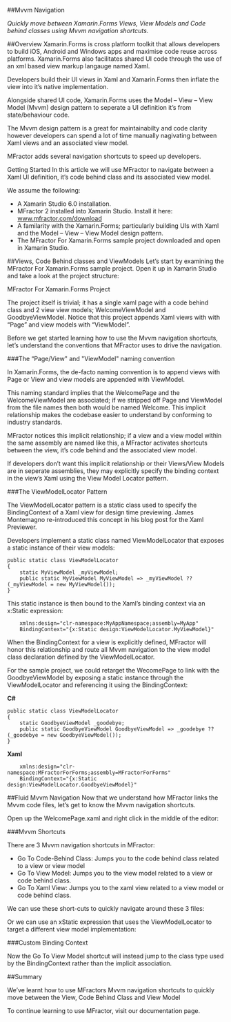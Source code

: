 ##Mvvm Navigation

*Quickly move between Xamarin.Forms Views, View Models and Code behind classes using Mvvm navigation shortcuts.*

##Overview
Xamarin.Forms is cross platform toolkit that allows developers to build iOS, Android and Windows apps and maximise code reuse across platforms. Xamarin.Forms also facilitates shared UI code through the use of an xml based view markup langauge named Xaml.

Developers build their UI views in Xaml and Xamarin.Forms then inflate the view into it’s native implementation.

Alongside shared UI code, Xamarin.Forms uses the Model – View – View Model (Mvvm) design pattern to seperate a UI definition it’s from state/behaviour code.

The Mvvm design pattern is a great for maintainabilty and code clarity however developers can spend a lot of time manually nagivating between Xaml views and an associated view model.

MFractor adds several navigation shortcuts to speed up developers.

Getting Started
In this article we will use MFractor to navigate between a Xaml UI definition, it’s code behind class and its associated view model.

We assume the following:

 * A Xamarin Studio 6.0 installation.
 * MFractor 2 installed into Xamarin Studio. Install it here: www.mfractor.com/download
 * A familarity with the Xamarin.Forms; particularly building UIs with Xaml and the Model – View – View Model design pattern.
 * The MFractor For Xamarin.Forms sample project downloaded and open in Xamarin Studio.

##Views, Code Behind classes and ViewModels
Let’s start by examining the MFractor For Xamarin.Forms sample project. Open it up in Xamarin Studio and take a look at the project structure:

MFractor For Xamarin.Forms Project

The project itself is trivial; it has a single xaml page with a code behind class and 2 view view models; WelcomeViewModel and GoodbyeViewModel. Notice that this project appends Xaml views with with “Page” and view models with “ViewModel”.

Before we get started learning how to use the Mvvm navigation shortcuts, let’s understand the conventions that MFractor uses to drive the navigation.

###The “Page/View" and "ViewModel" naming convention

In Xamarin.Forms, the de-facto naming convention is to append views with Page or View and view models are appended with ViewModel.

This naming standard implies that the WelcomePage and the WelcomeViewModel are associated; if we stripped off Page and ViewModel from the file names then both would be named Welcome. This implicit relationship makes the codebase easier to understand by conforming to industry standards.

MFractor notices this implicit relationship; if a view and a view model within the same assembly are named like this, a MFractor activates shortcuts between the view, it’s code behind and the associated view model.

If developers don’t want this implicit relationship or their Views/View Models are in seperate assemblies, they may explicitly specify the binding context in the view’s Xaml using the View Model Locator pattern.

###The ViewModelLocator Pattern

The ViewModelLocator pattern is a static class used to specify the BindingContext of a Xaml view for design time previewing. James Montemagno re-introduced this concept in his blog post for the Xaml Previewer.

Developers implement a static class named ViewModelLocator that exposes a static instance of their view models:

```
public static class ViewModelLocator
{
    static MyViewModel _myViewModel;
    public static MyViewModel MyViewModel => _myViewModel ?? (_myViewModel = new MyViewModel());
}
```

This static instance is then bound to the Xaml’s binding context via an x:Static expression:

```
    xmlns:design="clr-namespace:MyAppNamespace;assembly=MyApp"
    BindingContext="{x:Static design:ViewModelLocator.MyViewModel}"
```

When the BindingContext for a view is explicitly defined, MFractor will honor this relationship and route all Mvvm navigation to the view model class declaration defined by the ViewModelLocator.

For the sample project, we could retarget the WecomePage to link with the GoodbyeViewModel by exposing a static instance through the ViewModelLocator and referencing it using the BindingContext:

**C#**

```
public static class ViewModelLocator
{
    static GoodbyeViewModel _goodebye;
    public static GoodbyeViewModel GoodbyeViewModel => _goodebye ?? (_goodebye = new GoodbyeViewModel());
}
```

**Xaml**

```
    xmlns:design="clr-namespace:MFractorForForms;assembly=MFractorForForms"
    BindingContext="{x:Static design:ViewModelLocator.GoodbyeViewModel}"
```

##Fluid Mvvm Navigation
Now that we understand how MFractor links the Mvvm code files, let’s get to know the Mvvm navigation shortcuts.

Open up the WelcomePage.xaml and right click in the middle of the editor:

###Mvvm Shortcuts

There are 3 Mvvm navigation shortcuts in MFractor:

 * Go To Code-Behind Class: Jumps you to the code behind class related to a view or view model
 * Go To View Model: Jumps you to the view model related to a view or code behind class.
 * Go To Xaml View: Jumps you to the xaml view related to a view model or code behind class.

We can use these short-cuts to quickly navigate around these 3 files:

Or we can use an xStatic expression that uses the ViewModelLocator to target a different view model implementation:

###Custom Binding Context

Now the Go To View Model shortcut will instead jump to the class type used by the BindingContext rather than the implicit association.

##Summary

We’ve learnt how to use MFractors Mvvm navigation shortcuts to quickly move between the View, Code Behind Class and View Model

To continue learning to use MFractor, visit our documentation page.

